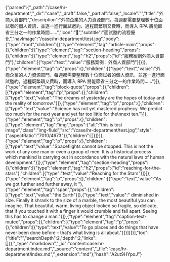 {"parsed":{"_path":"/case/hr-department","_dir":"case","_draft":false,"_partial":false,"_locale":"","title":"外商人資部門","description":"外商企業的人力資源部門，每週都需要整理數十位面試者的個人資訊，並逐一進行面試邀約，過程既繁瑣又費時，而導入 RPA 將能節省三分之一的作業時間......","icon":"🏡","subtitle":"面試邀約流程優化","navImage":"/case/hr-department/test.jpg","body":{"type":"root","children":[{"type":"element","tag":"article-main","props":{},"children":[{"type":"element","tag":"section-heading","props":{},"children":[{"type":"element","tag":"h2","props":{"id":"服務案例外商人資部門"},"children":[{"type":"text","value":"服務案例：外商人資部門"}]}]},{"type":"element","tag":"p","props":{},"children":[{"type":"text","value":"外商企業的人力資源部門，每週都需要整理數十位面試者的個人資訊，並逐一進行面試邀約，過程既繁瑣又費時，而導入 RPA 將能節省三分之一的作業時間......"}]},{"type":"element","tag":"block-quote","props":{},"children":[{"type":"element","tag":"p","props":{},"children":[{"type":"text","value":"The dreams of yesterday are the hopes of today and the reality of tomorrow."}]},{"type":"element","tag":"p","props":{},"children":[{"type":"text","value":"Science has not yet mastered prophecy. We predict too much for the next year and yet far too little for the\nnext ten."}]},{"type":"element","tag":"p","props":{},"children":[{"type":"element","tag":"img","props":{"alt":"this is test image","class":"img-fluid","src":"/case/hr-department/test.jpg","style":{"aspectRatio":"7010/4673"}},"children":[]}]}]},{"type":"element","tag":"p","props":{},"children":[{"type":"text","value":"Spaceflights cannot be stopped. This is not the work of any one man or even a group of men. It is a historical process which mankind is carrying out in accordance with the natural laws of human development."}]},{"type":"element","tag":"section-heading","props":{},"children":[{"type":"element","tag":"h2","props":{"id":"reaching-for-the-stars"},"children":[{"type":"text","value":"Reaching for the Stars"}]}]},{"type":"element","tag":"p","props":{},"children":[{"type":"text","value":"As we got further and further away, it "},{"type":"element","tag":"span","props":{},"children":[{"type":"text","value":"the Earth"}]},{"type":"text","value":" diminished in size. Finally it shrank to the size of a marble, the most beautiful you can imagine. That beautiful, warm, living object looked so fragile, so delicate, that if you touched it with a finger it would crumble and fall apart. Seeing this has to change a man."}]},{"type":"element","tag":"caption-text-muted","props":{},"children":[{"type":"element","tag":"p","props":{},"children":[{"type":"text","value":"To go places and do things that have never been done before – that’s what living is all about."}]}]}]}],"toc":{"title":"","searchDepth":2,"depth":2,"links":[]}},"_type":"markdown","_id":"content:case:hr-department:index.md","_source":"content","_file":"case/hr-department/index.md","_extension":"md"},"hash":"A2ut9HYpoJ"}